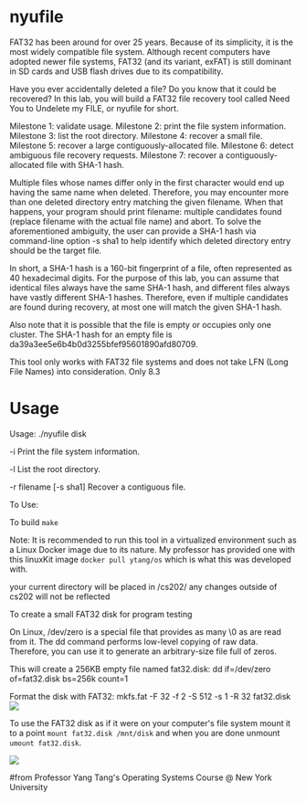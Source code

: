 # nyufile


FAT32 has been around for over 25 years. Because of its simplicity, it is the most widely compatible file system. Although recent computers have adopted newer file systems, FAT32 (and its variant, exFAT) is still dominant in SD cards and USB flash drives due to its compatibility.

Have you ever accidentally deleted a file? Do you know that it could be recovered? In this lab, you will build a FAT32 file recovery tool called Need You to Undelete my FILE, or nyufile for short.

Milestone 1: validate usage. 
Milestone 2: print the file system information. 
Milestone 3: list the root directory. 
Milestone 4: recover a small file.
Milestone 5: recover a large contiguously-allocated file.
Milestone 6: detect ambiguous file recovery requests.
Milestone 7: recover a contiguously-allocated file with SHA-1 hash.

Multiple files whose names differ only in the first character would end up having the same name when deleted. Therefore, you may encounter more than one deleted directory entry matching the given filename. When that happens, your program should print filename: multiple candidates found (replace filename with the actual file name) and abort. 
To solve the aforementioned ambiguity, the user can provide a SHA-1 hash via command-line option -s sha1 to help identify which deleted directory entry should be the target file.

In short, a SHA-1 hash is a 160-bit fingerprint of a file, often represented as 40 hexadecimal digits. For the purpose of this lab, you can assume that identical files always have the same SHA-1 hash, and different files always have vastly different SHA-1 hashes. Therefore, even if multiple candidates are found during recovery, at most one will match the given SHA-1 hash. 

Also note that it is possible that the file is empty or occupies only one cluster. The SHA-1 hash for an empty file is da39a3ee5e6b4b0d3255bfef95601890afd80709. 

This tool only works with FAT32 file systems and does not take LFN (Long File Names) into consideration. Only 8.3

# Usage

Usage: ./nyufile disk <options>

-i    Print the file system information.

-l    List the root directory.

-r    filename [-s sha1]  Recover a contiguous file.

To Use:

To build ```make```

Note: It is recommended to run this tool in a virtualized environment such as a Linux Docker image due to its nature. My professor has provided one with this linuxKit image
```docker pull ytang/os``` which is what this was developed with.

your current directory will be placed in /cs202/ any changes outside of cs202 will not be reflected

To create a small FAT32 disk for program testing 


On Linux, /dev/zero is a special file that provides as many \0 as are read from it. The dd command performs low-level copying of raw data. Therefore, you can use it to generate an arbitrary-size file full of zeros. 

This will create a 256KB empty file named fat32.disk:
dd if=/dev/zero of=fat32.disk bs=256k count=1

Format the disk with FAT32:
mkfs.fat -F 32 -f 2 -S 512 -s 1 -R 32 fat32.disk
<img src="images/initializeDisk.png" style="max-width: 10%; max-height: 100px;">

To use the FAT32 disk as if it were on your computer's file system mount it to a point
```mount fat32.disk /mnt/disk``` and when you are done unmount ```umount fat32.disk```.

<img src="images/editDisk.png" style="max-width: 10%; max-height: 100px;">







#from Professor Yang Tang's Operating Systems Course @ New York University
